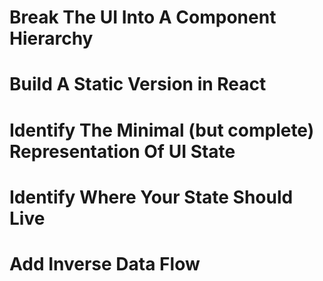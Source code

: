 # Break The UI Into A Component Hierarchy

# Build A Static Version in React

# Identify The Minimal (but complete) Representation Of UI State

# Identify Where Your State Should Live

# Add Inverse Data Flow